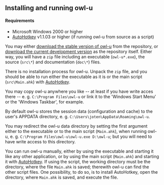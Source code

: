 ## Installing and running owl-u

#### Requirements

* Microsoft Windows 2000 or higher
* [AutoHotkey](http://ahkscript.org/download/) v1.1.03 or higher (if running
owl-u from source as a script)

You may either
[download the stable version of owl-u](https://github.com/joten/owl-u/blob/master/owl-u_stable.zip)
from the repository, or
[download the current development version](https://github.com/joten/owl-u/archive/master.zip)
as the repository itself. Either way, you will have a `zip` file including an
executable (`owl-u*.exe`), the source (`src\*`) and documentation (`doc\*`)
files.

There is no installation process for owl-u. Unpack the `zip` file, and you
should be able to run either the executable as it is or the main script
(`src\Main.ahk`) with [AutoHotkey](http://ahkscript.org/download/).

You may copy owl-u anywhere you like -- at least if you have write acces
there -- e. g. `C:\Program Files\owl-u` or link it to the 'Windows Start Menu'
or the 'Windows Taskbar', for example.

By default owl-u stores the session data (configuration and cache) to the
user's APPDATA directory, e. g. `C:\Users\joten\AppData\Roaming\owl-u`.

You may redirect the owl-u data directory by setting the first argument either
to the executable or to the main script (`Main.ahk`), when running owl-u,
e. g. `C:\Program Files\owl-u\owl-u.exe D:\owl-u`; but you will need to have
write access to this directory.

You can run owl-u manually, either by using the executable and starting it like
any other application, or by using the main script (`Main.ahk`) and starting it
with [AutoHotkey](http://ahkscript.org/download/).
If using the script, the working directory must be the directory, where the
file `Main.ahk` is saved; therewith owl-u can find the other script files. One
possibility, to do so, is to install AutoHotkey, open the directory, where
`Main.ahk` is saved, and execute the file.
